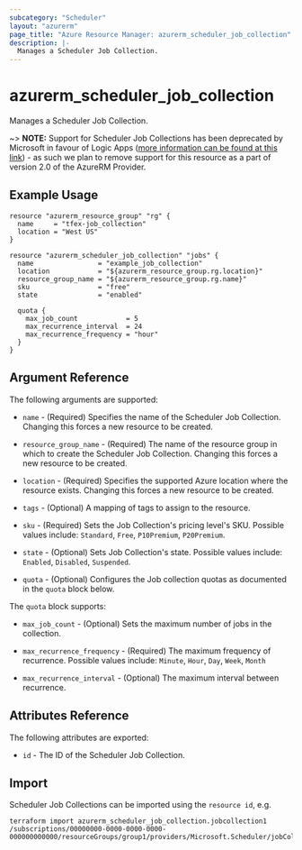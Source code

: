 ```yaml
---
subcategory: "Scheduler"
layout: "azurerm"
page_title: "Azure Resource Manager: azurerm_scheduler_job_collection"
description: |-
  Manages a Scheduler Job Collection.
---
```


# azurerm_scheduler_job_collection

Manages a Scheduler Job Collection.

~> **NOTE:** Support for Scheduler Job Collections has been deprecated by Microsoft in favour of Logic Apps ([more information can be found at this link](https://docs.microsoft.com/en-us/azure/scheduler/migrate-from-scheduler-to-logic-apps)) - as such we plan to remove support for this resource as a part of version 2.0 of the AzureRM Provider.

## Example Usage

```hcl
resource "azurerm_resource_group" "rg" {
  name     = "tfex-job_collection"
  location = "West US"
}

resource "azurerm_scheduler_job_collection" "jobs" {
  name                = "example_job_collection"
  location            = "${azurerm_resource_group.rg.location}"
  resource_group_name = "${azurerm_resource_group.rg.name}"
  sku                 = "free"
  state               = "enabled"

  quota {
    max_job_count            = 5
    max_recurrence_interval  = 24
    max_recurrence_frequency = "hour"
  }
}
```

## Argument Reference

The following arguments are supported:

* `name` - (Required) Specifies the name of the Scheduler Job Collection. Changing this forces a new resource to be created.

* `resource_group_name` - (Required) The name of the resource group in which to create the Scheduler Job Collection. Changing this forces a new resource to be created.

* `location` - (Required) Specifies the supported Azure location where the resource exists. Changing this forces a new resource to be created.

* `tags` - (Optional) A mapping of tags to assign to the resource.

* `sku` - (Required) Sets the Job Collection's pricing level's SKU. Possible values include: `Standard`, `Free`, `P10Premium`, `P20Premium`.

* `state` - (Optional) Sets Job Collection's state. Possible values include: `Enabled`, `Disabled`, `Suspended`.

* `quota` - (Optional) Configures the Job collection quotas as documented in the `quota` block below. 

The `quota` block supports:

* `max_job_count` - (Optional) Sets the maximum number of jobs in the collection. 

* `max_recurrence_frequency` - (Required) The maximum frequency of recurrence. Possible values include: `Minute`, `Hour`, `Day`, `Week`, `Month`

* `max_recurrence_interval` - (Optional) The maximum interval between recurrence.

## Attributes Reference

The following attributes are exported:

* `id` - The ID of the Scheduler Job Collection.

## Import

Scheduler Job Collections can be imported using the `resource id`, e.g.

```shell
terraform import azurerm_scheduler_job_collection.jobcollection1 /subscriptions/00000000-0000-0000-0000-000000000000/resourceGroups/group1/providers/Microsoft.Scheduler/jobCollections/jobcollection1
```
